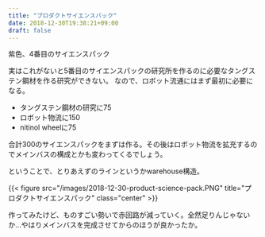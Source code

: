 ```yaml
---
title: "プロダクトサイエンスパック"
date: 2018-12-30T19:38:21+09:00
draft: false
---
```


紫色、4番目のサイエンスパック


実はこれがないと5番目のサイエンスパックの研究所を作るのに必要なタングステン鋼材を作る研究ができない。
なので、ロボット流通にはまず最初に必要になる。

- タングステン鋼材の研究に75
- ロボット物流に150
- nitinol wheelに75

合計300のサイエンスパックをまずは作る。その後はロボット物流を拡充するのでメインバスの構成とかも変わってくるでしょう。

ということで、とりあえずのラインというかwarehouse構造。


{{< figure src="/images/2018-12-30-product-science-pack.PNG" title="プロダクトサイエンスパック" class="center" >}}


作ってみたけど、ものすごい勢いで赤回路が減っていく。全然足りんじゃないか…やはりメインバスを完成させてからのほうが良かったか。
